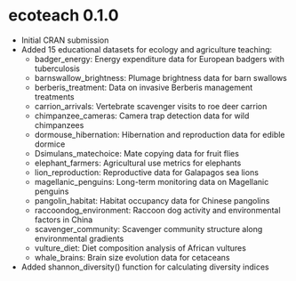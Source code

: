 # ecoteach 0.1.0

* Initial CRAN submission
* Added 15 educational datasets for ecology and agriculture teaching:
  * badger_energy: Energy expenditure data for European badgers with tuberculosis
  * barnswallow_brightness: Plumage brightness data for barn swallows
  * berberis_treatment: Data on invasive Berberis management treatments
  * carrion_arrivals: Vertebrate scavenger visits to roe deer carrion
  * chimpanzee_cameras: Camera trap detection data for wild chimpanzees
  * dormouse_hibernation: Hibernation and reproduction data for edible dormice
  * Dsimulans_matechoice: Mate copying data for fruit flies
  * elephant_farmers: Agricultural use metrics for elephants
  * lion_reproduction: Reproductive data for Galapagos sea lions
  * magellanic_penguins: Long-term monitoring data on Magellanic penguins
  * pangolin_habitat: Habitat occupancy data for Chinese pangolins
  * raccoondog_environment: Raccoon dog activity and environmental factors in China
  * scavenger_community: Scavenger community structure along environmental gradients
  * vulture_diet: Diet composition analysis of African vultures
  * whale_brains: Brain size evolution data for cetaceans
* Added shannon_diversity() function for calculating diversity indices 